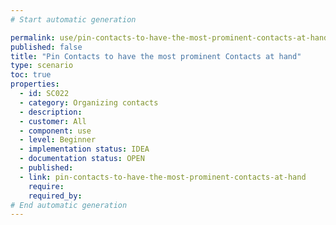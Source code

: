 ```yaml
---
# Start automatic generation

permalink: use/pin-contacts-to-have-the-most-prominent-contacts-at-hand
published: false
title: "Pin Contacts to have the most prominent Contacts at hand"
type: scenario
toc: true
properties:
  - id: SC022
  - category: Organizing contacts
  - description:
  - customer: All
  - component: use
  - level: Beginner
  - implementation status: IDEA
  - documentation status: OPEN
  - published:
  - link: pin-contacts-to-have-the-most-prominent-contacts-at-hand
    require:
    required_by:
# End automatic generation
---
```

